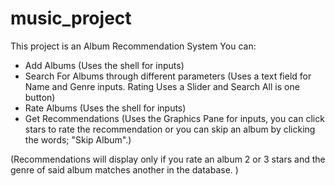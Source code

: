 # music_project
This project is an Album Recommendation System
You can:
 - Add Albums (Uses the shell for inputs)
 - Search For Albums through different parameters (Uses a text field for Name and Genre inputs. Rating Uses a Slider and Search All is one button)
 - Rate Albums (Uses the shell for inputs)
 - Get Recommendations (Uses the Graphics Pane for inputs, you can click stars to rate the recommendation or you can skip an album by clicking the words; "Skip Album".)
 
 (Recommendations will display only if you rate an album 2 or 3 stars and the genre of said album matches another in the database. )
 
